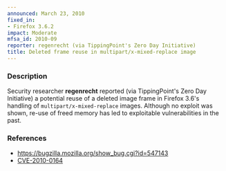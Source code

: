```yaml
---
announced: March 23, 2010
fixed_in:
- Firefox 3.6.2
impact: Moderate
mfsa_id: 2010-09
reporter: regenrecht (via TippingPoint's Zero Day Initiative)
title: Deleted frame reuse in multipart/x-mixed-replace image
---
```


<h3>Description</h3>

<p>Security researcher <strong>regenrecht</strong> reported (via TippingPoint's
Zero Day Initiative) a potential reuse of a deleted image frame in Firefox
3.6's handling of <code>multipart/x-mixed-replace</code> images. Although
no exploit was shown, re-use of freed memory has led to exploitable
vulnerabilities in the past.
</p>

<h3>References</h3>

<ul>
  <li><a href="https://bugzilla.mozilla.org/show_bug.cgi?id=547143">https://bugzilla.mozilla.org/show_bug.cgi?id=547143</a></li>
  <li><a class="ex-ref" href="http://cve.mitre.org/cgi-bin/cvename.cgi?name=CVE-2010-0164">CVE-2010-0164</a></li>
</ul>




